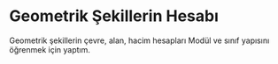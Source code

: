 # Geometrik Şekillerin Hesabı
Geometrik şekillerin çevre, alan, hacim hesapları
Modül ve sınıf yapısını öğrenmek için yaptım.
